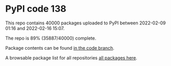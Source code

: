 # PyPI code 138

This repo contains 40000 packages uploaded to PyPI between 
2022-02-09 01:16 and 2022-02-16 15:07.

The repo is 89% (35887/40000) complete.

Package contents can be found [in the code branch](https://github.com/pypi-data/pypi-mirror-138/tree/code/packages).

A browsable package list for all repositories [all packages here](https://pypi-data.github.io/website/repositories/pypi-mirror-138).


